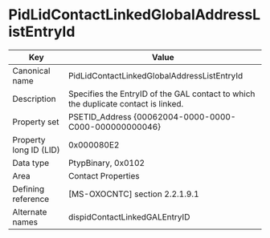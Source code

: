 # PidLidContactLinkedGlobalAddressListEntryId

| Key | Value |
|---|---|
| Canonical name | PidLidContactLinkedGlobalAddressListEntryId |
| Description | Specifies the EntryID of the GAL contact to which the duplicate contact is linked. |
| Property set | PSETID_Address {00062004-0000-0000-C000-000000000046} |
| Property long ID (LID) | 0x000080E2 |
| Data type | PtypBinary, 0x0102 |
| Area | Contact Properties |
| Defining reference | [MS-OXOCNTC] section 2.2.1.9.1 |
| Alternate names | dispidContactLinkedGALEntryID |
